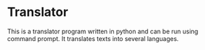 # Translator
This is a translator program written in python and can be run using command prompt. It translates texts into several languages.
